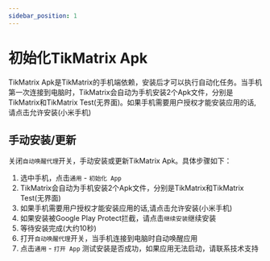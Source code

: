 ```yaml
---
sidebar_position: 1
---
```


# 初始化TikMatrix Apk

TikMatrix Apk是TikMatrix的手机端依赖，安装后才可以执行自动化任务。当手机第一次连接到电脑时，TikMatrix会自动为手机安装2个Apk文件，分别是TikMatrix和TikMatrix Test(无界面)。如果手机需要用户授权才能安装应用的话,请点击允许安装(小米手机)

## 手动安装/更新

关闭`自动唤醒代理`开关，手动安装或更新TikMatrix Apk。具体步骤如下：

1. 选中手机，点击`通用` - `初始化 App`
2. TikMatrix会自动为手机安装2个Apk文件，分别是TikMatrix和TikMatrix Test(无界面)
3. 如果手机需要用户授权才能安装应用的话,请点击允许安装(小米手机)
4. 如果安装被Google Play Protect拦截，请点击`继续安装`继续安装
5. 等待安装完成(大约10秒)
6. 打开`自动唤醒代理`开关，当手机连接到电脑时自动唤醒应用
7. 点击`通用` - `打开 App` 测试安装是否成功，如果应用无法启动，请联系技术支持

